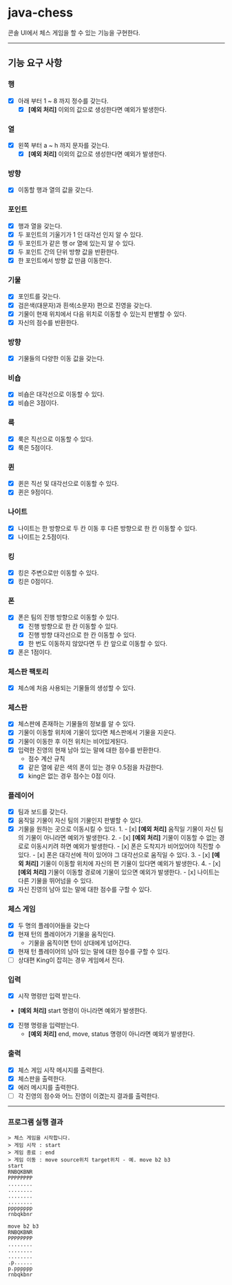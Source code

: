 # java-chess

콘솔 UI에서 체스 게임을 할 수 있는 기능을 구현한다.

---

## 기능 요구 사항

### 행

- [x] 아래 부터 1 ~ 8 까지 정수를 갖는다.
    - [x] **[예외 처리]** 이외의 값으로 생성한다면 예외가 발생한다.

### 열

- [x] 왼쪽 부터 a ~ h 까지 문자를 갖는다.
    - [x] **[예외 처리]** 이외의 값으로 생성한다면 예외가 발생한다.

### 방향

- [x] 이동할 행과 열의 값을 갖는다.

### 포인트

- [x] 행과 열을 갖는다.
- [x] 두 포인트의 기울기가 1 인 대각선 인지 알 수 있다.
- [x] 두 포인트가 같은 행 or 열에 있는지 알 수 있다.
- [x] 두 포인트 간의 단위 방향 값을 반환한다.
- [x] 한 포인트에서 방향 값 만큼 이동한다.

### 기물

- [x] 포인트를 갖는다.
- [x] 검은색(대문자)과 흰색(소문자) 편으로 진영을 갖는다.
- [x] 기물이 현재 위치에서 다음 위치로 이동할 수 있는지 판별할 수 있다.
- [x] 자신의 점수를 반환한다.

### 방향

- [x] 기물들의 다양한 이동 값을 갖는다.

### 비숍

- [x] 비숍은 대각선으로 이동할 수 있다.
- [x] 비숍은 3점이다.

### 룩

- [x] 룩은 직선으로 이동할 수 있다.
- [x] 룩은 5점이다.

### 퀸

- [x] 퀸은 직선 및 대각선으로 이동할 수 있다.
- [x] 퀸은 9점이다.

### 나이트

- [x] 나이트는 한 방향으로 두 칸 이동 후 다른 방향으로 한 칸 이동할 수 있다.
- [x] 나이트는 2.5점이다.

### 킹

- [x] 킹은 주변으로만 이동할 수 있다.
- [x] 킹은 0점이다.

### 폰

- [x] 폰은 팀의 진행 방향으로 이동할 수 있다.
    - [x] 진행 방향으로 한 칸 이동할 수 있다.
    - [x] 진행 방향 대각선으로 한 칸 이동할 수 있다.
    - [x] 한 번도 이동하지 않았다면 두 칸 앞으로 이동할 수 있다.
- [x] 폰은 1점이다.

### 체스판 팩토리

- [x] 체스에 처음 사용되는 기물들의 생성할 수 있다.

### 체스판

- [x] 체스판에 존재하는 기물들의 정보를 알 수 있다.
- [x] 기물이 이동할 위치에 기물이 있다면 체스판에서 기물을 지운다.
- [x] 기물이 이동한 후 이전 위치는 비어있게된다.
- [x] 입력한 진영의 현재 남아 있는 말에 대한 점수를 반환한다.
    - 점수 계산 규칙
    - [x] 같은 열에 같은 색의 폰이 있는 경우 0.5점을 차감한다.
    - [x] king은 없는 경우 점수는 0점 이다.

### 플레이어

- [x] 팀과 보드를 갖는다.
- [x] 움직일 기물이 자신 팀의 기물인지 판별할 수 있다.
- [x] 기물을 원하는 곳으로 이동시킬 수 있다.
    1.
        - [x] **[예외 처리]** 움직일 기물이 자신 팀의 기물이 아니라면 예외가 발생한다.
    2.
        - [x] **[예외 처리]** 기물이 이동할 수 없는 경로로 이동시키려 하면 예외가 발생한다.
            - [x] 폰은 도착지가 비어있어야 직진할 수 있다.
            - [x] 폰은 대각선에 적이 있어야 그 대각선으로 움직일 수 있다.
    3.
        - [x] **[예외 처리]** 기물이 이동할 위치에 자신의 편 기물이 있다면 예외가 발생한다.
    4.
        - [x] **[예외 처리]** 기물이 이동할 경로에 기물이 있으면 예외가 발생한다.
            - [x] 나이트는 다른 기물을 뛰어넘을 수 있다.
- [x] 자신 진영의 남아 있는 말에 대한 점수를 구할 수 있다.

### 체스 게임

- [x] 두 명의 플레이어들을 갖는다
- [x] 현재 턴의 플레이어가 기물을 움직인다.
    - 기물을 움직이면 턴이 상대에게 넘어간다.
- [x] 현재 턴 플레이어의 남아 있는 말에 대한 점수를 구할 수 있다.
- [ ] 상대편 King이 잡히는 경우 게임에서 진다.

### 입력

- [x] 시작 명령만 입력 받는다.
- **[예외 처리]** start 명령이 아니라면 예외가 발생한다.
- [x] 진행 명령을 입력받는다.
    - **[예외 처리]** end, move, status 명령이 아니라면 예외가 발생한다.

### 출력

- [x] 체스 게임 시작 메시지를 출력한다.
- [x] 체스판을 출력한다.
- [x] 에러 메시지를 출력한다.
- [ ] 각 진영의 점수와 어느 진영이 이겼는지 결과를 출력한다.

---

### 프로그램 실행 결과

```shell
> 체스 게임을 시작합니다.
> 게임 시작 : start
> 게임 종료 : end
> 게임 이동 : move source위치 target위치 - 예. move b2 b3
start
RNBQKBNR
PPPPPPPP
........
........
........
........
pppppppp
rnbqkbnr

move b2 b3
RNBQKBNR
PPPPPPPP
........
........
........
.p......
p.pppppp
rnbqkbnr
```
